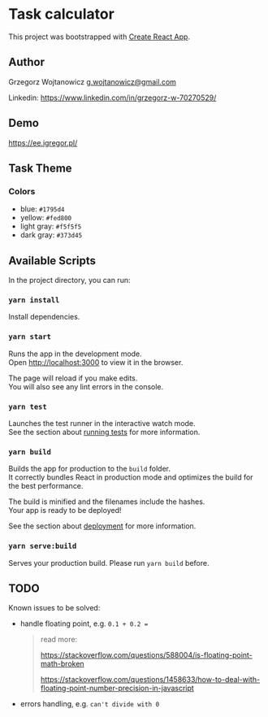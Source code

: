 # Task calculator

This project was bootstrapped with [Create React App](https://github.com/facebook/create-react-app).

## Author

Grzegorz Wojtanowicz <g.wojtanowicz@gmail.com>

Linkedin: https://www.linkedin.com/in/grzegorz-w-70270529/

## Demo

https://ee.igregor.pl/

## Task Theme

### Colors

- blue: `#1795d4`
- yellow: `#fed800`
- light gray: `#f5f5f5`
- dark gray: `#373d45`

## Available Scripts

In the project directory, you can run:

### `yarn install`

Install dependencies.

### `yarn start`

Runs the app in the development mode.\
Open [http://localhost:3000](http://localhost:3000) to view it in the browser.

The page will reload if you make edits.\
You will also see any lint errors in the console.

### `yarn test`

Launches the test runner in the interactive watch mode.\
See the section about [running tests](https://facebook.github.io/create-react-app/docs/running-tests) for more information.

### `yarn build`

Builds the app for production to the `build` folder.\
It correctly bundles React in production mode and optimizes the build for the best performance.

The build is minified and the filenames include the hashes.\
Your app is ready to be deployed!

See the section about [deployment](https://facebook.github.io/create-react-app/docs/deployment) for more information.

### `yarn serve:build`

Serves your production build. Please run `yarn build` before.

## TODO

Known issues to be solved:

- handle floating point, e.g. `0.1 + 0.2 =`

  > read more:
  >
  > https://stackoverflow.com/questions/588004/is-floating-point-math-broken
  >
  > https://stackoverflow.com/questions/1458633/how-to-deal-with-floating-point-number-precision-in-javascript

- errors handling, e.g. `can't divide with 0`
